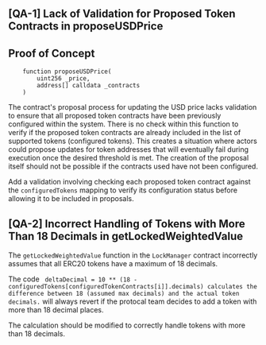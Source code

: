 ## [QA-1] Lack of Validation for Proposed Token Contracts in proposeUSDPrice

## Proof of Concept

```
    function proposeUSDPrice(
        uint256 _price,
        address[] calldata _contracts
    )
```
The contract's proposal process for updating the USD price lacks validation to ensure that all proposed token contracts have been previously configured within the system. There is no check within this function to verify if the proposed token contracts are already included in the list of supported tokens (configured tokens). This creates a situation where  actors could propose updates for token addresses that will eventually fail during execution once the desired threshold is met. The creation of the proposal itself should not be possible if the contracts used have not been configured.

Add a  validation  involving  checking each proposed token contract against the `configuredTokens` mapping to verify its configuration status before allowing it to be included in proposals.

## [QA-2] Incorrect Handling of Tokens with More Than 18 Decimals in getLockedWeightedValue

The `getLockedWeightedValue` function in the `LockManager` contract incorrectly assumes that all ERC20 tokens have a maximum of 18 decimals.

The code ` deltaDecimal = 10 ** (18 - configuredTokens[configuredTokenContracts[i]].decimals) calculates the difference between 18 (assumed max decimals) and the actual token decimals.` will always revert if the protocal team decides to add a token with more than 18 decimal places.

The calculation should be modified to correctly handle tokens with more than 18 decimals. 


